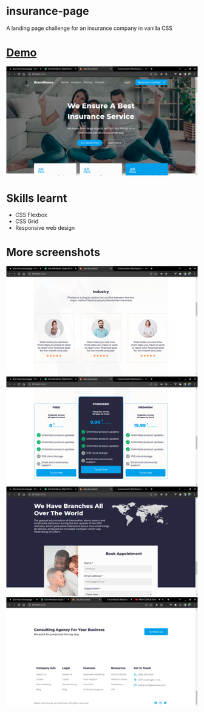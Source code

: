 # insurance-page
A landing page challenge for an insurance company in vanilla CSS 

# [Demo](https://insurance-page.vercel.app/)

![Screenshot](design/Screenshot.png)

# Skills learnt
- CSS Flexbox
- CSS Grid
- Responsive web design

# More screenshots
![Screenshot](design/Screenshot1.png)
![Screenshot](design/Screenshot2.png)
![Screenshot](design/Screenshot3.png)
![Screenshot](design/Screenshot4.png)
